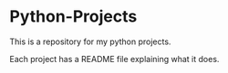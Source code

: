 # Python-Projects
This is a repository for my python projects.

Each project has a README file explaining what it does.
